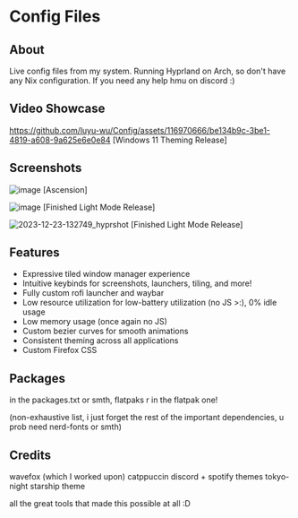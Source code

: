 # Config Files

## About
Live config files from my system. Running Hyprland on Arch, so don't have any Nix configuration. If you need any help hmu on discord :)

## Video Showcase

https://github.com/luyu-wu/Config/assets/116970666/be134b9c-3be1-4819-a608-9a625e6e0e84
[Windows 11 Theming Release]

## Screenshots
![image](https://github.com/luyu-wu/Config/assets/116970666/974876cb-2018-4584-8663-e66a40dbdffa)
[Ascension]

![image](https://github.com/luyu-wu/Config/assets/116970666/d6f0f849-df94-4bd8-8f35-c07e3d81da66)
[Finished Light Mode Release]

![2023-12-23-132749_hyprshot](https://github.com/luyu-wu/Config/assets/116970666/4a6c67d1-d88b-4a78-8ff7-740f403eb6d2)
[Finished Light Mode Release]


## Features
- Expressive tiled window manager experience
- Intuitive keybinds for screenshots, launchers, tiling, and more!
- Fully custom rofi launcher and waybar
- Low resource utilization for low-battery utilization (no JS >:), 0% idle usage
- Low memory usage (once again no JS)
- Custom bezier curves for smooth animations
- Consistent theming across all applications
- Custom Firefox CSS

## Packages
in the packages.txt or smth, flatpaks r in the flatpak one!

(non-exhaustive list, i just forget the rest of the important dependencies, u prob need nerd-fonts or smth)

## Credits

wavefox (which I worked upon)
catppuccin discord + spotify themes
tokyo-night starship theme

all the great tools that made this possible at all :D
